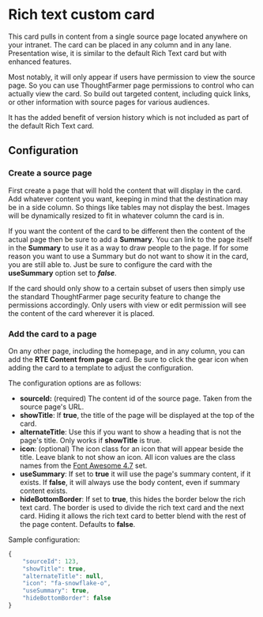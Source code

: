 # Rich text custom card

This card pulls in content from a single source page located anywhere on your intranet. The card can be placed in any column and in any lane. Presentation wise, it is similar to the default Rich Text card but with enhanced features.

Most notably, it will only appear if users have permission to view the source page. So you can use ThoughtFarmer page permissions to control who can actually view the card. So build out targeted content, including quick links, or other information with source pages for various audiences.

It has the added benefit of version history which is not included as part of the default Rich Text card.

## Configuration

### Create a source page

First create a page that will hold the content that will display in the card. Add whatever content you want, keeping in mind that the destination may be in a side column. So things like tables may not display the best. Images will be dynamically resized to fit in whatever column the card is in.  

If you want the content of the card to be different then the content of the actual page then be sure to add a **Summary**. You can link to the page itself in the **Summary** to use it as a way to draw people to the page. If for some reason you want to use a Summary but do not want to show it in the card, you are still able to. Just be sure to configure the card with the **useSummary** option set to _**false**_.

If the card should only show to a certain subset of users then simply use the standard ThoughtFarmer page security feature to change the permissions accordingly. Only users with view or edit permission will see the content of the card wherever it is placed.

### Add the card to a page

On any other page, including the homepage, and in any column, you can add the **RTE Content from page** card. Be sure to click the gear icon when adding the card to a template to adjust the configuration.

The configuration options are as follows:

* **sourceId:** (required) The content id of the source page. Taken from the source page's URL.
* **showTitle**: If **true**, the title of the page will be displayed at the top of the card.
* **alternateTitle**: Use this if you want to show a heading that is not the page's title. Only works if **showTitle** is true.
* **icon**: (optional) The icon class for an icon that will appear beside the title. Leave blank to not show an icon. All icon values are the class names from the [Font Awesome 4.7](https://fontawesome.com/v4.7.0/icons/) set. 
* **useSummary**: If set to **true** it will use the page's summary content, if it exists. If **false**, it will always use the body content, even if summary content exists.
* **hideBottomBorder**: If set to **true**, this hides the border below the rich text card. The border is used to divide the rich text card and the next card. Hiding it allows the rich text card to better blend with the rest of the page content. Defaults to **false**.

Sample configuration:

```javascript
{
    "sourceId": 123,
    "showTitle": true,
    "alternateTitle": null,
    "icon": "fa-snowflake-o",
    "useSummary": true,
    "hideBottomBorder": false
}
```
